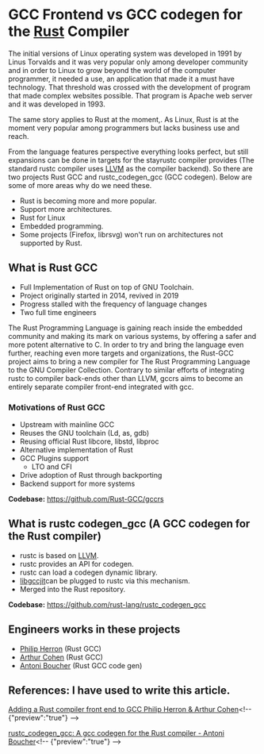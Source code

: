 # GCC Frontend vs GCC codegen for the  [Rust](https://github.com/rust-lang/rust) Compiler 

The initial versions of Linux operating system was developed in 1991 by Linus Torvalds and it was very popular only among developer community and in order to Linux to grow beyond the world of the computer programmer, it needed a use, an application that made it a must have technology. That threshold was crossed with the development of program that made complex websites possible. That program is Apache web server and it was developed in 1993.

The same story applies to Rust at the moment,. As Linux, Rust is at the moment very popular among programmers but lacks business use and reach.

From the language features perspective everything looks perfect, but still expansions can be done in targets for the stayrustc compiler provides (The standard rustc compiler uses [LLVM](https://github.com/llvm/llvm-project) as the compiler backend). So there are two projects Rust GCC and rustc_codegen_gcc (GCC codegen). Below are some of more areas why do we need these. 
* ﻿﻿Rust is becoming more and more popular.
* ﻿﻿Support more architectures.
* ﻿﻿Rust for Linux
* ﻿﻿Embedded programming.
* ﻿﻿Some projects (Firefox, librsvg) won't run on architectures not supported by Rust.

## What is Rust GCC
* ﻿﻿Full Implementation of Rust on top of GNU Toolchain. 
* Project originally started in 2014, revived in 2019
* ﻿﻿Progress stalled with the frequency of language changes
* Two full time engineers

The Rust Programming Language is gaining reach inside the embedded community and making its mark on various systems, by offering a safer and more potent alternative to C. In order to try and bring the language even further, reaching even more targets and organizations, the Rust-GCC project aims to bring a new compiler for The Rust Programming Language to the GNU Compiler Collection. Contrary to similar efforts of integrating rustc to compiler back-ends other than LLVM, gccrs aims to become an entirely separate compiler front-end integrated with gcc.

### Motivations of Rust GCC
* ﻿﻿Upstream with mainline GCC
* Reuses the GNU toolchain (Ld, as, gdb)
* Reusing official Rust libcore, libstd, libproc
* Alternative implementation of Rust
* GCC Plugins support
  * LTO and CFI
* Drive adoption of Rust through backporting
* Backend support for more systems

**Codebase:**  https://github.com/Rust-GCC/gccrs

## What is rustc codegen_gcc (A GCC codegen for the Rust compiler)
* ﻿﻿rustc is based on [LLVM](https://github.com/llvm/llvm-project).
* rustc provides an API for codegen.
* rustc can load a codegen dynamic library.
* [libgccjit](https://gcc.gnu.org/onlinedocs/jit/)can be plugged to rustc via this mechanism.
* Merged into the Rust repository.

**Codebase:** https://github.com/rust-lang/rustc_codegen_gcc

## Engineers works in these projects
* [Philip Herron](https://github.com/philberty) (Rust GCC)
* [Arthur Cohen](https://github.com/CohenArthur) (Rust GCC)
* [Antoni Boucher](https://github.com/antoyo) (Rust GCC code gen)

## References: I have used to write this article.
[Adding a Rust compiler front end to GCC Philip Herron & Arthur Cohen](https://youtu.be/R8Pr21nlhig?si=E9_Jit_g6E1g3J9U "https://youtu.be/R8Pr21nlhig?si=E9_Jit_g6E1g3J9U")<!-- {"preview":"true"} -->

[rustc_codegen_gcc: A gcc codegen for the Rust compiler - Antoni Boucher](https://youtu.be/oLG-uijW1X0?si=9_DJaJrJwEI1T0Yc "https://youtu.be/oLG-uijW1X0?si=9_DJaJrJwEI1T0Yc")<!-- {"preview":"true"} -->

